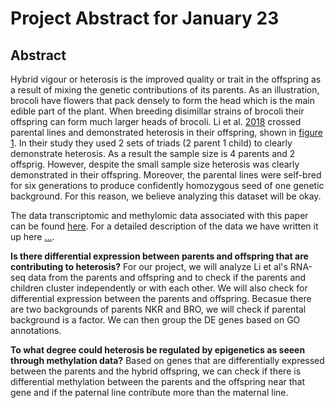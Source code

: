 Project Abstract for January 23
================

Abstract
--------

Hybrid vigour or heterosis is the improved quality or trait in the offspring as a result of mixing the genetic contributions of its parents. As an illustration, brocoli have flowers that pack densely to form the head which is the main edible part of the plant. When breeding disimillar strains of brocoli their offspring can form much larger heads of brocoli. Li et al. [2018](https://bmcplantbiol.biomedcentral.com/articles/10.1186/s12870-018-1384-4) crossed parental lines and demonstrated heterosis in their offspring, shown in [figure 1](https://camo.githubusercontent.com/e51928dfa71bf6d08d808830a5ab5eb14d92de39/68747470733a2f2f73636f6e74656e742e66796b61312d312e666e612e666263646e2e6e65742f762f74312e302d392f34393231333430385f31303231383037373735373931363234315f323434303739383231373435383135353532305f6e2e6a70673f5f6e635f6361743d313131265f6e635f68743d73636f6e74656e742e66796b61312d312e666e61266f683d6436376132613165633534313537353935613733323064386362656433626333266f653d3543464230373446). In their study they used 2 sets of triads (2 parent 1 child) to clearly demonstrate heterosis. As a result the sample size is 4 parents and 2 offsprig. However, despite the small sample size heterosis was clearly demonstrated in their offspring. Moreover, the parental lines were self-bred for six generations to produce confidently homozygous seed of one genetic background. For this reason, we believe analyzing this dataset will be okay.

The data transcriptomic and methylomic data associated with this paper can be found [here](https://static-content.springer.com/esm/art%3A10.1186%2Fs12870-018-1384-4/MediaObjects/12870_2018_1384_MOESM2_ESM.zip). For a detailed description of the data we have written it up here [...](https://github.com/glenn-mcguinness/stat540FinalProject/blob/master/Data/data_description.md).

**Is there differential expression between parents and offspring that are contributing to heterosis?** For our project, we will analyze Li et al's RNA-seq data from the parents and offspring and to check if the parents and children cluster independently or with each other. We will also check for differential expression between the parents and offspring. Becasue there are two backgrounds of parents NKR and BRO, we will check if parental background is a factor. We can then group the DE genes based on GO annotations.

**To what degree could heterosis be regulated by epigenetics as seeen through methylation data?** Based on genes that are differentially expressed between the parents and the hybrid offspring, we can check if there is differential methylation between the parents and the offspring near that gene and if the paternal line contribute more than the maternal line.
